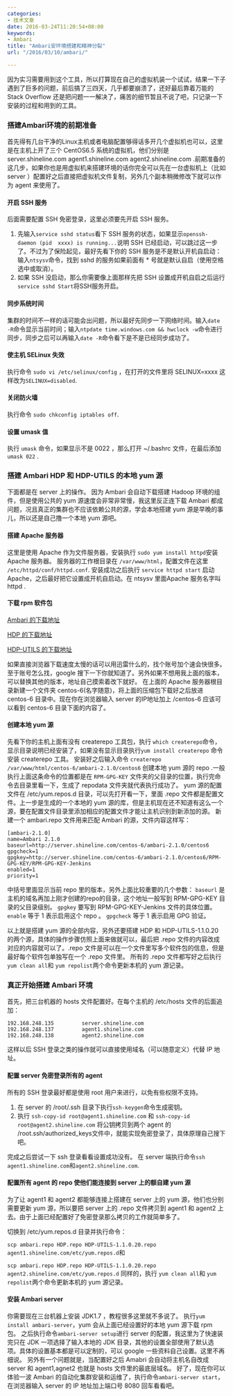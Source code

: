 ```yaml
---
categories:
- 技术文章
date: 2016-03-24T11:20:54+08:00
keywords:
- Ambari
title: "Ambari安环境搭建和精神分裂"
url: "/2016/03/10/ambari/"

---
```

因为实习需要用到这个工具，所以打算现在自己的虚拟机装一个试试，结果一下子遇到了巨多的问题，前后搞了三四天，几乎都要崩溃了，还好最后靠着万能的 Stack Overflow 还是把问题一一解决了，痛苦的细节暂且不说了吧，只记录一下安装的过程和用到的工具。
### 搭建Ambari环境的前期准备
首先得有几台干净的Linux主机或者电脑配置够得话多开几个虚拟机也可以，这里是在主机上开了三个 CentOS6.5 系统的虚拟机，他们分别是 server.shineline.com agent1.shineline.com agent2.shineline.com .前期准备的这几步，如果你也是用虚拟机来搭建环境的话你完全可以先在一台虚拟机上（比如 server ）配置好之后直接把虚拟机文件复制，另外几个副本稍微修改下就可以作为 agent 来使用了。

#### 开启 SSH 服务
后面需要配置 SSH 免密登录，这里必须要先开启 SSH 服务。
1. 先输入`service sshd status`看下 SSH 服务的状态，如果显示`openssh-daemon (pid  xxxx) is running...`说明 SSH 已经启动，可以跳过这一步了。不过为了保险起见，最好先看下你的 SSH 服务是不是默认开机自启动：输入`ntsysv`命令，找到 sshd 的服务如果前面有 * 号就是默认自启（使用空格选中或取消）。
2. 如果 SSH 没启动，那么你需要像上面那样先把 SSH 设置成开机自启之后运行 `service sshd Start`将SSH服务开启。

#### 同步系统时间
集群的时间不一样的话可能会出问题，所以最好先同步一下网络时间。输入`date -R`命令显示当前时间；输入`ntpdate time.windows.com && hwclock -w`命令进行同步，同步之后可以再输入`date -R`命令看下是不是已经同步成功了。

#### 使主机 SELinux 失效
执行命令 `sudo vi /etc/selinux/config` ，在打开的文件里将 SELINUX=xxxx 这样改为`SELINUX=disabled`.

#### 关闭防火墙
执行命令 `sudo chkconfig iptables off`.

#### 设置 umask 值
执行 `umask` 命令，如果显示不是 0022 ，那么打开 ~/.bashrc 文件，在最后添加 `umask 022` .

### 搭建 Ambari HDP 和 HDP-UTILS 的本地 yum 源
下面都是在 server 上的操作。
因为 Ambari 会自动下载搭建 Hadoop 环境的组件，但是使用公共的 yum 源速度会非常非常慢，我这里反正连下载 Ambari 都成问题，况且真正的集群也不应该依赖公共的源，学会本地搭建 yum 源是早晚的事儿，所以还是自己撸一个本地 yum 源吧。

#### 搭建 Apache 服务器
这里是使用 Apache 作为文件服务器，安装执行 `sudo yum install httpd`安装 Apache 服务器。
服务器的工作根目录在 `/var/www/html`，配置文件在这里 `/etc/httpd/conf/httpd.conf`.
安装成功之后执行 `service httpd start` 启动 Apache，之后最好把它设置成开机自启动。在 ntsysv 里面Apache 服务名字叫 httpd .
#### 下载 rpm 软件包
[Ambari 的下载地址](http://public-repo-1.hortonworks.com/ambari/centos6/ambari-2.1.0-centos6.tar.gz)

[HDP 的下载地址](http://public-repo-1.hortonworks.com/HDP/centos6/HDP-2.2.0.0-centos6-rpm.tar.gz)

[HDP-UTILS 的下载地址](http://public-repo-1.hortonworks.com/HDP-UTILS-1.1.0.20/repos/centos6/HDP-UTILS-1.1.0.20-centos6.tar.gz)

如果直接浏览器下载速度太慢的话可以用迅雷什么的，找个账号加个速会快很多。至于账号怎么找，google 搜下一下你就知道了。另外如果不想用我上面的版本，可以替换其他的版本，地址自己摸索着改下就好。
在上面的 Apache 服务器根目录新建一个文件夹 centos-6(名字随意)，将上面的压缩包下载好之后放进 centos-6 目录中。现在你在浏览器输入 server 的IP地址加上 /centos-6 应该可以看到 centos-6 目录下面的内容了。
#### 创建本地 yum 源
先看下你的主机上面有没有 createrepo 工具包，执行 `which createrepo`命令，显示目录说明已经安装了，如果没有显示目录执行`yum install createrepo` 命令安装 createrepo 工具。
安装好之后输入命令 `createrepo /var/www/html/centos-6/ambari-2.1.0/centos6` 创建本地 yum 源的 repo .一般执行上面这条命令的位置都是在 `RPM-GPG-KEY` 文件夹的父目录的位置，执行完命令去目录里看一下，生成了 repodata 文件夹就代表执行成功了。
yum 源的配置文件在 /etc/yum.repos.d 目录，可以先打开看一下，里面 .repo 文件都是配置文件。上一步是生成的一个本地的 yum 源的库，但是主机现在还不知道有这么一个源，要在配置文件目录里添加相应的配置文件才能让主机识别到新添加的源。
新建一个 ambari.repo 文件用来匹配 Ambari 的源，文件内容这样写：
```shell
[ambari-2.1.0]
name=Ambari 2.1.0
baseurl=http://server.shineline.com/centos-6/ambari-2.1.0/centos6
gpgcheck=1
gpgkey=http://server.shineline.com/centos-6/ambari-2.1.0/centos6/RPM-GPG-KEY/RPM-GPG-KEY-Jenkins
enabled=1
priority=1
```
中括号里面显示当前 repo 里的版本，另外上面比较重要的几个参数：
`baseurl` 是主机的域名再加上刚才创建的repo的目录，这个地址一般写到 RPM-GPG-KEY 目录的父目录级别。
`gpgkey` 要写到 RPM-GPG-KEY-Jenkins 文件的具体位置。
`enable` 等于 1 表示启用这个 repo 。
`gpgcheck` 等于 1 表示启用 GPG 验证。

以上就是搭建 yum 源的全部内容，另外还要搭建 HDP 和 HDP-UTILS-1.1.0.20 的两个源，具体的操作步骤仿照上面来做就可以，最后把 .repo 文件的内容改成对应的内容就可以了。.repo 文件是可以在一个文件里写多个软件包的信息，但是最好每个软件包单独写在一个 .repo 文件里。
所有的 .repo 文件都写好之后执行 `yum clean all`和 `yum repolist`两个命令更新本机的 yum 源记录。
### 真正开始搭建 Ambari 环境

首先，把三台机器的 hosts 文件配置好。在每个主机的 /etc/hosts 文件的后面追加：
```
192.168.248.135         server.shineline.com
192.168.248.137         agent1.shineline.com
192.168.248.138         agent2.shineline.com
```
这样以后 SSH 登录之类的操作就可以直接使用域名（可以随意定义）代替 IP 地址。

#### 配置 server 免密登录所有的 agent
所有的 SSH 登录最好都是使用 root 用户来进行，以免有些权限不支持。

 1. 在 server 的 /root/.ssh 目录下执行`ssh-keygen`命令生成密钥。
 2. 执行 `ssh-copy-id root@agent1.shineline.com` 和 `ssh-copy-id root@agent2.shineline.com` 将公钥拷贝到两个 agent 的 /root.ssh/authorized_keys文件中，就能实现免密登录了，具体原理自己搜下吧。

完成之后尝试一下 ssh 登录看看设置成功没有。
在 server 端执行命令`ssh agent1.shineline.com`和`agent2.shineline.com`.

#### 配置所有 agent 的 repo 使他们能连接到 server 上的额自建 yum 源
为了让 agent1 和 agent2 都能够连接上搭建在 server 上的 yum 源，他们也分别需要更新 yum 源，所以要把 server 上的 .repo 文件拷贝到 agent1 和 agent2 上去。由于上面已经配置好了免密登录那么拷贝的工作就简单多了。


切换到 /etc/yum.repos.d 目录并执行命令：

`scp ambari.repo HDP.repo HDP-UTILS-1.1.0.20.repo agent1.shineline.com/etc/yum.repos.d`和

`scp ambari.repo HDP.repo HDP-UTILS-1.1.0.20.repo agent2.shineline.com/etc/yum.repos.d`
同样的，执行 `yum clean all`和 `yum repolist`两个命令更新本机的 yum 源记录。

#### 安装 Ambari server
你需要现在三台机器上安装 JDK1.7 ，教程很多这里就不多说了。
执行`yum install ambari-server`，yum 会从上面已经设置好的本地 yum 源下载 rpm 包。
之后执行命令`ambari-server setup`进行 server 的配置，我这里为了快速装完只在 JDK 一项选择了输入本地的 JDK 目录，其他的设置全部使用了默认选项。具体的设置基本都是可以定制的，可以 google 一些资料自己设置。这里不再细说。
另外有一个问题就是，当配置好之后 Amabri 会自动将主机名自改成 server 和 agent1,agnet2 也就是 hosts 文件里的最底层域名。
好了，现在你可以体验一波 Ambari 的自动化集群安装和运维了，执行命令`ambari-server start`，在浏览器输入 server 的 IP 地址加上端口号 8080 回车看看吧。